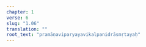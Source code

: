 ```yaml
---
chapter: 1
verse: 6
slug: "1.06"
translation: ""
root_text: "pramāṇaviparyayavikalpanidrāsmṛtayaḥ"
---
```


